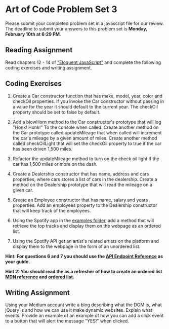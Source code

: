# Art of Code Problem Set 3
Please submit your completed problem set in a javascript file for our review. The deadline to submit your answers to this problem set is **Monday, February 10th at 6:29 PM**.


## Reading Assignment
Read chapters 12 - 14 of ["Eloquent JavaScript"](http://eloquentjavascript.net/) and complete the following coding exercises and writing assignment.


## Coding Exercises
1) Create a Car constructor function that has make, model, year, color and checkOil properties. If you invoke the Car constructor without passing in a value for the year it should default to the current year. The checkOil property should be set to false by default.

2) Add a blowHorn method to the Car constructor's prototype that will log "Honk! Honk!" To the console when called. Create another method on the Car prototype called updateMileage that when called will increment the car's mileage by a given amount of miles. Create another method called checkOilLight that will set the checkOil property to true if the car has been driven 1,500 miles.

3) Refactor the updateMileage method to turn on the check oil light if the car has 1,500 miles or more on the dash.

4) Create a Dealership constructor that has name, address and cars properties, where cars stores a list of cars in the dealership. Create a method on the Dealership prototype that will read the mileage on a given car.

5) Create an Employee constructor that has name, salary and years properties. Add an employees property to the Dealership constructor that will keep track of the employees.

6) Using the Spotify app in the [examples folder](https://github.com/jsogarro/artOfCode/tree/master/examples), add a method that will retrieve the top tracks and display them on the webpage as an ordered list.  

7) Using the Spotify API get an artist's related artists on the platform and display them to the webpage in the form of an unordered list.

**Hint: For questions 6 and 7 you should use the [API Endpoint Reference](https://developer.spotify.com/web-api/endpoint-reference/) as your guide.**

**Hint 2: You should read the as a refresher of how to create an ordered list [MDN reference](https://developer.mozilla.org/en-US/docs/Web/HTML/Element/ol) and [ordered list](https://developer.mozilla.org/en-US/docs/Web/HTML/Element/ul).**


## Writing Assignment
Using your Medium account write a blog describing what the DOM is, what jQuery is and how we can use it make dynamic websites. Explain what events. Provide an example of an example of how you can add a click event to a button that will alert the message "YES!" when clicked.

